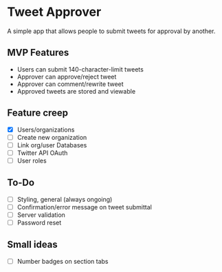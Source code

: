 # Tweet Approver
A simple app that allows people to submit tweets for approval by another.

## MVP Features
- Users can submit 140-character-limit tweets
- Approver can approve/reject tweet
- Approver can comment/rewrite tweet
- Approved tweets are stored and viewable

## Feature creep
- [x] Users/organizations
- [ ] Create new organization
- [ ] Link org/user Databases
- [ ] Twitter API OAuth
- [ ] User roles

## To-Do
- [ ] Styling, general (always ongoing)
- [ ] Confirmation/error message on tweet submittal
- [ ] Server validation
- [ ] Password reset

## Small ideas
- [ ] Number badges on section tabs
